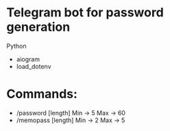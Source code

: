# Telegram bot for password generation
  Python
 - aiogram
 - load_dotenv

# Commands:
 - /password [length] Min -> 5 Max -> 60
 - /memopass [length] Min -> 2 Max -> 5

